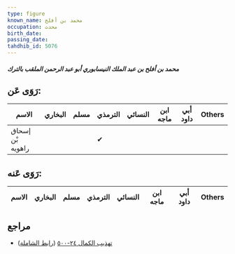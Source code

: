 ```yaml
---
type: figure
known_name: محمد بن أفلح
occupation: محدث
birth_date:
passing_date:
tahdhib_id: 5076
---
```

##### محمد بن أفلح بن عبد الملك النيسابوري أبو عبد الرحمن الملقب بالترك

## رَوَى عَن:
| الاسم            | البخاري | مسلم | الترمذي | النسائي | ابن ماجه | أبي داود | Others |
| ---------------- | ------- | ---- | ------- | ------- | -------- | -------- | ------ |
| إسحاق بْن راهويه |         |      | ✔       |         |          |          |        |
## رَوَى عَنه:
| الاسم | البخاري | مسلم | الترمذي | النسائي | ابن ماجه | أبي داود | Others |
| ----- | ------- | ---- | ------- | ------- | -------- | -------- | ------ |
## مراجع
- [تهذيب الكمال ٢٤-٥٠٠](obsidian://open?vault=Tahdhib-al-Kamal&file=Figures/٥٠٧٦-محمد%20بن%20أفلح%20بن%20عبد%20الملك%20النيسابوري%20أبو%20عبد%20الرحمن%20الملقب%20بالترك) ([رابط الشاملة](https://shamela.ws/book/3722/13012))
